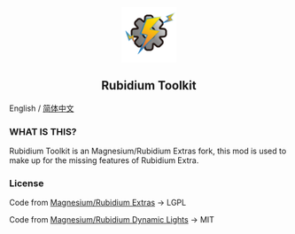 <p align="center">
 <img width="100px" src="icon/RubidiumToolkit.png" align="center" alt="Rubidium Toolkit Logo" />
 <h2 align="center">Rubidium Toolkit</h2>
 <p align="center"></p>

English / [简体中文](README.md) 

### WHAT IS THIS?
Rubidium Toolkit is an Magnesium/Rubidium Extras fork, this mod is used to make up for the missing features of Rubidium Extra.

### License
Code from [Magnesium/Rubidium Extras](https://github.com/TeamDeusVult/MagnesiumExtras) -> LGPL

Code from [Magnesium/Rubidium Dynamic Lights](https://github.com/TeamDeusVult/DynamicLightsReforged) -> MIT
